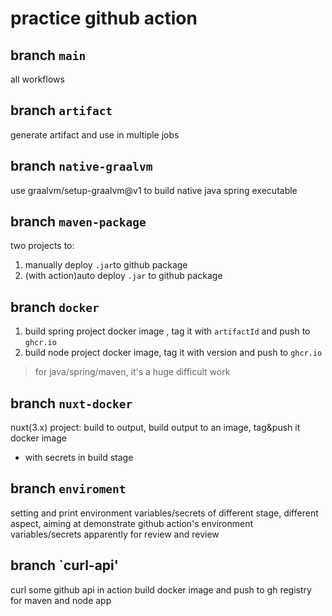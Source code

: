 # practice github action

## branch `main`
all workflows
## branch `artifact`
generate artifact and use in multiple jobs
## branch `native-graalvm`
use graalvm/setup-graalvm@v1 to build native java spring executable
## branch `maven-package`
two projects to:
1. manually deploy `.jar`to github package
2. (with action)auto deploy  `.jar` to github package

## branch `docker`
1. build spring project docker image , tag it with `artifactId` and push to `ghcr.io`
2. build node project docker image, tag it with version and push to `ghcr.io`

> for java/spring/maven, it's a huge difficult work

## branch `nuxt-docker`
nuxt(3.x) project: build to output, build output to an image, tag&push it docker image
- with secrets in build stage


## branch `enviroment`
setting and print environment variables/secrets of different stage, different aspect, 
aiming at demonstrate github action's environment variables/secrets apparently for review and review

## branch `curl-api'
curl some github api in action 
build docker image and push to gh registry for maven and node app